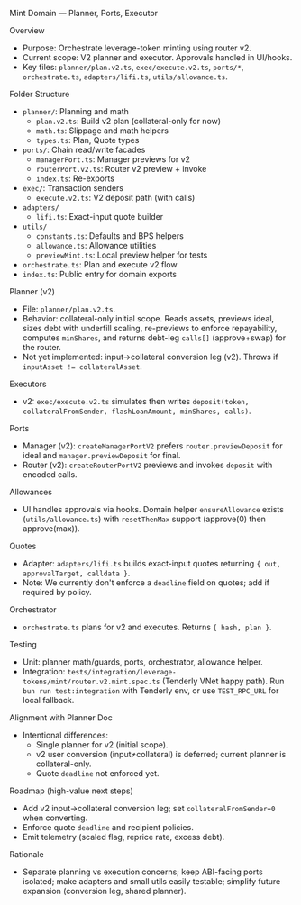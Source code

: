 Mint Domain — Planner, Ports, Executor

Overview
- Purpose: Orchestrate leverage-token minting using router v2.
- Current scope: V2 planner and executor. Approvals handled in UI/hooks.
- Key files: `planner/plan.v2.ts`, `exec/execute.v2.ts`, `ports/*`, `orchestrate.ts`, `adapters/lifi.ts`, `utils/allowance.ts`.

Folder Structure
- `planner/`: Planning and math
  - `plan.v2.ts`: Build v2 plan (collateral-only for now)
  - `math.ts`: Slippage and math helpers
  - `types.ts`: Plan, Quote types
- `ports/`: Chain read/write facades
  - `managerPort.ts`: Manager previews for v2
  - `routerPort.v2.ts`: Router v2 preview + invoke
  - `index.ts`: Re-exports
- `exec/`: Transaction senders
  - `execute.v2.ts`: V2 deposit path (with calls)
- `adapters/`
  - `lifi.ts`: Exact-input quote builder
- `utils/`
  - `constants.ts`: Defaults and BPS helpers
  - `allowance.ts`: Allowance utilities
  - `previewMint.ts`: Local preview helper for tests
- `orchestrate.ts`: Plan and execute v2 flow
- `index.ts`: Public entry for domain exports

Planner (v2)
- File: `planner/plan.v2.ts`.
- Behavior: collateral-only initial scope. Reads assets, previews ideal, sizes debt with underfill scaling, re-previews to enforce repayability, computes `minShares`, and returns debt-leg `calls[]` (approve+swap) for the router.
- Not yet implemented: input→collateral conversion leg (v2). Throws if `inputAsset != collateralAsset`.

Executors
- v2: `exec/execute.v2.ts` simulates then writes `deposit(token, collateralFromSender, flashLoanAmount, minShares, calls)`.

Ports
- Manager (v2): `createManagerPortV2` prefers `router.previewDeposit` for ideal and `manager.previewDeposit` for final.
- Router (v2): `createRouterPortV2` previews and invokes `deposit` with encoded calls.

Allowances
- UI handles approvals via hooks. Domain helper `ensureAllowance` exists (`utils/allowance.ts`) with `resetThenMax` support (approve(0) then approve(max)).

Quotes
- Adapter: `adapters/lifi.ts` builds exact-input quotes returning `{ out, approvalTarget, calldata }`.
- Note: We currently don't enforce a `deadline` field on quotes; add if required by policy.

Orchestrator
- `orchestrate.ts` plans for v2 and executes. Returns `{ hash, plan }`.

Testing
- Unit: planner math/guards, ports, orchestrator, allowance helper.
- Integration: `tests/integration/leverage-tokens/mint/router.v2.mint.spec.ts` (Tenderly VNet happy path). Run `bun run test:integration` with Tenderly env, or use `TEST_RPC_URL` for local fallback.

Alignment with Planner Doc
- Intentional differences:
  - Single planner for v2 (initial scope).
  - v2 user conversion (input≠collateral) is deferred; current planner is collateral-only.
  - Quote `deadline` not enforced yet.

Roadmap (high-value next steps)
- Add v2 input→collateral conversion leg; set `collateralFromSender=0` when converting.
- Enforce quote `deadline` and recipient policies.
- Emit telemetry (scaled flag, reprice rate, excess debt).

Rationale
- Separate planning vs execution concerns; keep ABI-facing ports isolated; make adapters and small utils easily testable; simplify future expansion (conversion leg, shared planner).